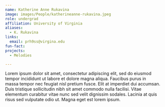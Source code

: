 ```yaml
---
name: Katherine Anne Rukavina
image: images/People/katherineanne-rukavina.jpeg
role: undergrad
affiliation: University of Virginia
aliases:
  - K. Rukavina
links:
  email: prh9ss@virgina.edu
fun-fact:
projects: 
  - Melodies

---
```

Lorem ipsum dolor sit amet, consectetur adipiscing elit, sed do eiusmod tempor incididunt ut labore et dolore magna aliqua. Faucibus purus in massa tempor nec feugiat nisl pretium fusce. Elit at imperdiet dui accumsan. Duis tristique sollicitudin nibh sit amet commodo nulla facilisi. Vitae elementum curabitur vitae nunc sed velit dignissim sodales. Lacinia at quis risus sed vulputate odio ut. Magna eget est lorem ipsum.
